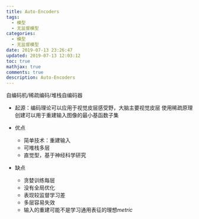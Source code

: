 ```yaml
---
title: Auto-Encoders
tags:
  - 模型
  - 无监督模型
categories:
  - 模型
  - 无监督模型
date: 2019-07-13 23:26:47
updated: 2019-07-13 12:03:12
toc: true
mathjax: true
comments: true
description: Auto-Encoders
---
```


自编码机/稀疏编码/堆栈自编码器

-	起源：编码理论可以应用于视觉皮层感受野，大脑主要视觉皮层
	使用稀疏原理创建可以用于重建输入图像的最小基函数子集

-	优点
	-	简单技术：重建输入
	-	可堆栈多层
	-	直觉型，基于神经科学研究

-	缺点
	-	贪婪训练每层
	-	没有全局优化
	-	表现较监督学习差
	-	多层容易失效
	-	输入的重建可能不是学习通用表征的理想*metric*

